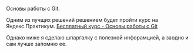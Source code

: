 Основы работы с Git. 

Одним из лучщих решений решением будет пройти курс на Яндекс.Практикум. [Бесплатный курс - Основы работы с Git](https://practicum.yandex.ru/git-basics/?from=catalog)

Однако ниже я сделаю шпаргалку с полезной инфорамцией, а заодно и сам лучше запомню ее. 

